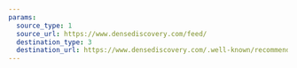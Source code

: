 ```yaml
---
params:
  source_type: 1
  source_url: https://www.densediscovery.com/feed/
  destination_type: 3
  destination_url: https://www.densediscovery.com/.well-known/recommendations.opml
---
```

